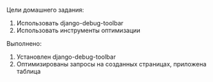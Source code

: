 Цели домашнего задания:
1. Использовать django-debug-toolbar
2. Использовать инструменты оптимизации


Выполнено:
1. Установлен django-debug-toolbar
2. Оптимизированы запросы на созданных страницах, приложена таблица